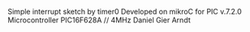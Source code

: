 Simple interrupt sketch by timer0
Developed on mikroC for PIC v.7.2.0
Microcontroller PIC16F628A // 4MHz
Daniel Gier Arndt
